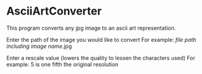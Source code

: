 # AsciiArtConverter
This program converts any jpg image to an ascii art representation.

Enter the path of the image you would like to convert
For example: *file path including image name*.jpg

Enter a rescale value (lowers the quality to lessen the characters used)
For example: 5 is one fifth the original resolution
